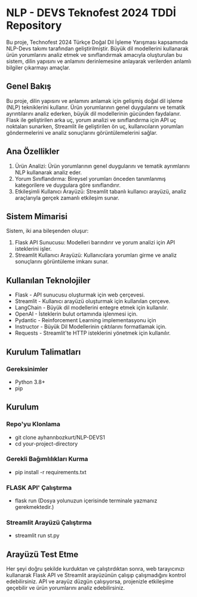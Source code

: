 # NLP - DEVS Teknofest 2024 TDDİ Repository
Bu proje, Technofest 2024 Türkçe Doğal Dil İşleme Yarışması kapsamında NLP-Devs takımı tarafından geliştirilmiştir. Büyük dil modellerini kullanarak ürün yorumlarını analiz etmek ve sınıflandırmak amacıyla oluşturulan bu sistem, dilin yapısını ve anlamını derinlemesine anlayarak verilerden anlamlı bilgiler çıkarmayı amaçlar.

## Genel Bakış
Bu proje, dilin yapısını ve anlamını anlamak için gelişmiş doğal dil işleme (NLP) tekniklerini kullanır. Ürün yorumlarının genel duygularını ve tematik ayrıntılarını analiz ederken, büyük dil modellerinin gücünden faydalanır. Flask ile geliştirilen arka uç, yorum analizi ve sınıflandırma için API uç noktaları sunarken, Streamlit ile geliştirilen ön uç, kullanıcıların yorumları göndermelerini ve analiz sonuçlarını görüntülemelerini sağlar.

## Ana Özellikler
1. Ürün Analizi: Ürün yorumlarının genel duygularını ve tematik ayrımlarını NLP kullanarak analiz eder.
2. Yorum Sınıflandırma: Bireysel yorumları önceden tanımlanmış kategorilere ve duygulara göre sınıflandırır.
3. Etkileşimli Kullanıcı Arayüzü: Streamlit tabanlı kullanıcı arayüzü, analiz araçlarıyla gerçek zamanlı etkileşim sunar.

## Sistem Mimarisi
Sistem, iki ana bileşenden oluşur:

1. Flask API Sunucusu: Modelleri barındırır ve yorum analizi için API isteklerini işler.
2. Streamlit Kullanıcı Arayüzü: Kullanıcılara yorumları girme ve analiz sonuçlarını görüntüleme imkanı sunar.

## Kullanılan Teknolojiler
- Flask - API sunucusu oluşturmak için web çerçevesi.
- Streamlit - Kullanıcı arayüzü oluşturmak için kullanılan çerçeve.
- LangChain - Büyük dil modellerini entegre etmek için kullanılır.
- OpenAI - İsteklerin bulut ortamında işlenmesi için.
- Pydantic - Reinforcement Learning implementasyonu için
- Instructor - Büyük Dil Modellerinin çıktılarını formatlamak için.
- Requests - Streamlit'te HTTP isteklerini yönetmek için kullanılır.

## Kurulum Talimatları
### Gereksinimler
- Python 3.8+
- pip

## Kurulum
### Repo'yu Klonlama
- git clone ayhannbozkurt/NLP-DEVS1
- cd your-project-directory

### Gerekli Bağımlılıkları Kurma
- pip install -r requirements.txt

### FLASK API' Çalıştırma 
- flask run (Dosya yolunuzun içerisinde terminale yazmanız gerekmektedir.)

### Streamlit Arayüzü Çalıştırma
- streamlit run st.py

## Arayüzü Test Etme
Her şeyi doğru şekilde kurduktan ve çalıştırdıktan sonra, web tarayıcınızı kullanarak Flask API ve Streamlit arayüzünün çalışıp çalışmadığını kontrol edebilirsiniz. API ve arayüz düzgün çalışıyorsa, projenizle etkileşime geçebilir ve ürün yorumlarını analiz edebilirsiniz.
